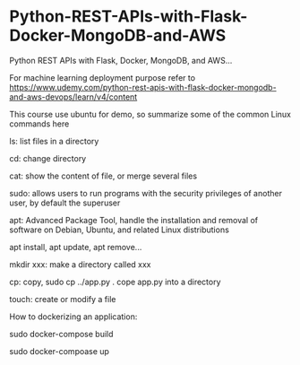 # Python-REST-APIs-with-Flask-Docker-MongoDB-and-AWS
Python REST APIs with Flask, Docker, MongoDB, and AWS...

For machine learning deployment purpose
refer to https://www.udemy.com/python-rest-apis-with-flask-docker-mongodb-and-aws-devops/learn/v4/content

This course use ubuntu for demo, so summarize some of the common Linux commands here

ls: list files in a directory

cd: change directory

cat: show the content of file, or merge several files

sudo: allows users to run programs with the security privileges of another user, by default the superuser

apt: Advanced Package Tool, handle the installation and removal of software on Debian, Ubuntu, and related Linux distributions

apt install, apt update, apt remove...

mkdir xxx: make a directory called xxx

cp: copy, sudo cp ../app.py . cope app.py into a directory

touch: create or modify a file


How to dockerizing an application:

sudo docker-compose build

sudo docker-compoase up
